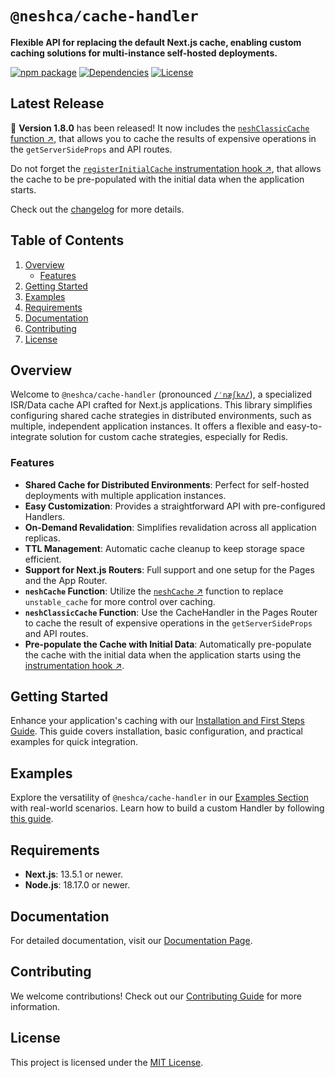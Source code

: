 # `@neshca/cache-handler`

**Flexible API for replacing the default Next.js cache, enabling custom caching solutions for multi-instance self-hosted deployments.**

[![npm package](https://img.shields.io/npm/v/@neshca/cache-handler/latest.svg)](https://www.npmjs.com/package/@neshca/cache-handler)
[![Dependencies](https://img.shields.io/npm/dm/@neshca/cache-handler)](https://www.npmjs.com/package/@neshca/cache-handler)
[![License](https://img.shields.io/npm/l/express.svg)](https://github.com/caching-tools/next-shared-cache/blob/canary/packages/cache-handler/LICENSE)

## Latest Release

🎉 **Version 1.8.0** has been released! It now includes the [`neshClassicCache` function ↗](https://caching-tools.github.io/next-shared-cache/functions/nesh-classic-cache), that allows you to cache the results of expensive operations in the `getServerSideProps` and API routes.

Do not forget the [`registerInitialCache` instrumentation hook ↗](https://caching-tools.github.io/next-shared-cache/usage/populating-cache-on-start), that allows the cache to be pre-populated with the initial data when the application starts.

Check out the [changelog](https://github.com/caching-tools/next-shared-cache/blob/canary/packages/cache-handler/CHANGELOG.md) for more details.

## Table of Contents

1. [Overview](#overview)
   - [Features](#features)
2. [Getting Started](#getting-started)
3. [Examples](#examples)
4. [Requirements](#requirements)
5. [Documentation](#documentation)
6. [Contributing](#contributing)
7. [License](#license)

## Overview

Welcome to `@neshca/cache-handler` (pronounced [`/ˈnæʃkʌ/`](http://ipa-reader.xyz/?text=%CB%88n%C3%A6%CA%83k%CA%8C)), a specialized ISR/Data cache API crafted for Next.js applications. This library simplifies configuring shared cache strategies in distributed environments, such as multiple, independent application instances. It offers a flexible and easy-to-integrate solution for custom cache strategies, especially for Redis.

### Features

- **Shared Cache for Distributed Environments**: Perfect for self-hosted deployments with multiple application instances.
- **Easy Customization**: Provides a straightforward API with pre-configured Handlers.
- **On-Demand Revalidation**: Simplifies revalidation across all application replicas.
- **TTL Management**: Automatic cache cleanup to keep storage space efficient.
- **Support for Next.js Routers**: Full support and one setup for the Pages and the App Router.
- **`neshCache` Function**: Utilize the [`neshCache` ↗](https://caching-tools.github.io/next-shared-cache/functions/nesh-cache) function to replace `unstable_cache` for more control over caching.
- **`neshClassicCache` Function**: Use the CacheHandler in the Pages Router to cache the result of expensive operations in the `getServerSideProps` and API routes.
- **Pre-populate the Cache with Initial Data**: Automatically pre-populate the cache with the initial data when the application starts using the [instrumentation hook ↗](https://caching-tools.github.io/next-shared-cache/usage/populating-cache-on-start).

## Getting Started

Enhance your application's caching with our [Installation and First Steps Guide](https://caching-tools.github.io/next-shared-cache/installation). This guide covers installation, basic configuration, and practical examples for quick integration.

## Examples

Explore the versatility of `@neshca/cache-handler` in our [Examples Section](https://caching-tools.github.io/next-shared-cache/redis) with real-world scenarios. Learn how to build a custom Handler by following [this guide](https://caching-tools.github.io/next-shared-cache/usage/creating-a-custom-handler).

## Requirements

- **Next.js**: 13.5.1 or newer.
- **Node.js**: 18.17.0 or newer.

## Documentation

For detailed documentation, visit our [Documentation Page](https://caching-tools.github.io/next-shared-cache).

## Contributing

We welcome contributions! Check out our [Contributing Guide](https://github.com/caching-tools/next-shared-cache/blob/canary/docs/contributing/cache-handler.md) for more information.

## License

This project is licensed under the [MIT License](https://github.com/caching-tools/next-shared-cache/blob/canary/packages/cache-handler/LICENSE).
